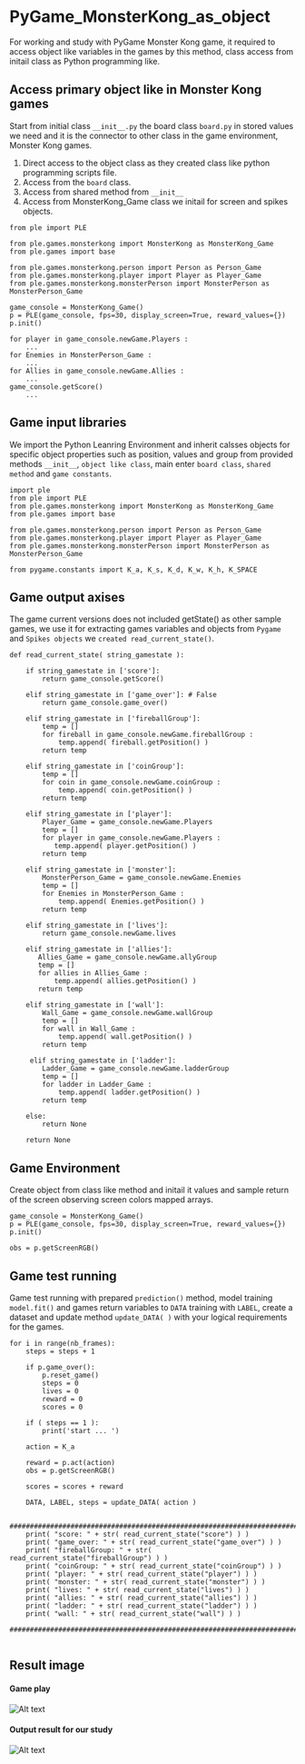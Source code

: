 # PyGame_MonsterKong_as_object

For working and study with PyGame Monster Kong game, it required to access object like variables in the games by this method, class access from initail class as Python programming like.

## Access primary object like in Monster Kong games ##

Start from initial class ```__init__.py``` the board class ```board.py``` in stored values we need and it is the connector to other class in the game environment, Monster Kong games.

1. Direct access to the object class as they created class like python programming scripts file.
2. Access from the ```board``` class.
3. Access from shared method from ```__init__```
4. Access from MonsterKong_Game class we initail for screen and spikes objects.

```
from ple import PLE

from ple.games.monsterkong import MonsterKong as MonsterKong_Game
from ple.games import base

from ple.games.monsterkong.person import Person as Person_Game
from ple.games.monsterkong.player import Player as Player_Game
from ple.games.monsterkong.monsterPerson import MonsterPerson as MonsterPerson_Game

game_console = MonsterKong_Game()
p = PLE(game_console, fps=30, display_screen=True, reward_values={})
p.init()

for player in game_console.newGame.Players :
    ...
for Enemies in MonsterPerson_Game :
    ...
for Allies in game_console.newGame.Allies :
    ...
game_console.getScore()
    ...
```

## Game input libraries ##

We import the Python Leanring Environment and inherit calsses objects for specific object properties such as position, values and group from provided methods ```__init__```, ```object like class```, main enter ```board class```, ```shared method``` and ```game constants```.

```
import ple
from ple import PLE
from ple.games.monsterkong import MonsterKong as MonsterKong_Game
from ple.games import base

from ple.games.monsterkong.person import Person as Person_Game
from ple.games.monsterkong.player import Player as Player_Game
from ple.games.monsterkong.monsterPerson import MonsterPerson as MonsterPerson_Game

from pygame.constants import K_a, K_s, K_d, K_w, K_h, K_SPACE
```

## Game output axises ##

The game current versions does not included getState() as other sample games, we use it for extracting games variables and objects from ```Pygame``` and ```Spikes objects``` we ```created read_current_state()```.

```
def read_current_state( string_gamestate ):
		
    if string_gamestate in ['score']:
        return game_console.getScore()
		
    elif string_gamestate in ['game_over']:	# False
        return game_console.game_over()
		
    elif string_gamestate in ['fireballGroup']:
        temp = []
        for fireball in game_console.newGame.fireballGroup :
            temp.append( fireball.getPosition() )	
        return temp
		
    elif string_gamestate in ['coinGroup']:
        temp = []
        for coin in game_console.newGame.coinGroup :
            temp.append( coin.getPosition() )	
        return temp
		
    elif string_gamestate in ['player']:
        Player_Game = game_console.newGame.Players
        temp = []
        for player in game_console.newGame.Players :
           temp.append( player.getPosition() )	
        return temp
		
    elif string_gamestate in ['monster']:
        MonsterPerson_Game = game_console.newGame.Enemies
        temp = []
        for Enemies in MonsterPerson_Game :
            temp.append( Enemies.getPosition() )	
        return temp
		
    elif string_gamestate in ['lives']:
        return game_console.newGame.lives
		
    elif string_gamestate in ['allies']:
       Allies_Game = game_console.newGame.allyGroup
       temp = []
       for allies in Allies_Game :
           temp.append( allies.getPosition() )	
       return temp
		
    elif string_gamestate in ['wall']:
        Wall_Game = game_console.newGame.wallGroup
        temp = []
        for wall in Wall_Game :
            temp.append( wall.getPosition() )	
        return temp
		
     elif string_gamestate in ['ladder']:
        Ladder_Game = game_console.newGame.ladderGroup
        temp = []
        for ladder in Ladder_Game :
            temp.append( ladder.getPosition() )	
        return temp
		
    else:
        return None

    return None
```
 
## Game Environment ## 
 
Create object from class like method and initail it values and sample return of the screen observing screen colors mapped arrays.
 
```
game_console = MonsterKong_Game()
p = PLE(game_console, fps=30, display_screen=True, reward_values={})
p.init()

obs = p.getScreenRGB()
```

## Game test running ## 

Game test running with prepared ```prediction()``` method,  model training ```model.fit()``` and games return variables to ```DATA``` training with ```LABEL```, create a dataset and update method ```update_DATA( )``` with your logical requirements for the games.

```
for i in range(nb_frames):
    steps = steps + 1
	
    if p.game_over():
        p.reset_game()
        steps = 0
        lives = 0
        reward = 0
        scores = 0
		
    if ( steps == 1 ):
        print('start ... ')

    action = K_a

    reward = p.act(action)
    obs = p.getScreenRGB()
	
    scores = scores + reward
    
    DATA, LABEL, steps = update_DATA( action )
	
    ############################################################################
    print( "score: " + str( read_current_state("score") ) )
    print( "game_over: " + str( read_current_state("game_over") ) )
    print( "fireballGroup: " + str( read_current_state("fireballGroup") ) )
    print( "coinGroup: " + str( read_current_state("coinGroup") ) )
    print( "player: " + str( read_current_state("player") ) )
    print( "monster: " + str( read_current_state("monster") ) )
    print( "lives: " + str( read_current_state("lives") ) )
    print( "allies: " + str( read_current_state("allies") ) )
    print( "ladder: " + str( read_current_state("ladder") ) )
    print( "wall: " + str( read_current_state("wall") ) )
    ############################################################################
	
```

## Result image ##

#### Game play ####
![Alt text](https://github.com/jkaewprateep/PyGame_MonsterKong_as_object/blob/main/124.png?raw=true "Title")

#### Output result for our study ####
![Alt text](https://github.com/jkaewprateep/PyGame_MonsterKong_as_object/blob/main/125.png?raw=true "Title")

